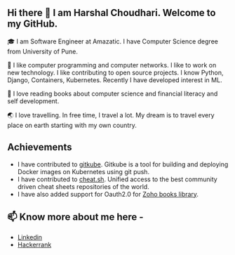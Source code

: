 ## Hi there 👋 I am Harshal Choudhari. Welcome to my GitHub.
:mortar_board: I am Software Engineer at Amazatic. I have Computer Science degree from University of Pune.

🔭 I like computer programming and computer networks. I like to work on new technology. I like contributing to open source projects. I know Python, Django, Containers, Kubernetes. Recently I have developed interest in ML.

:book: I love reading books about computer science and financial literacy and self development.

:earth_asia:	I love travelling. In free time, I travel a lot. My dream is to travel every place on earth starting with my own country.

## Achievements
* I have contributed to [gitkube](https://github.com/hasura/gitkube). Gitkube is a tool for building and deploying Docker images on Kubernetes using git push.
* I have contributed to [cheat.sh](https://github.com/chubin/cheat.sheets). Unified access to the best community driven cheat sheets repositories of the world.
* I have also added support for Oauth2.0 for [Zoho books library](https://github.com/harshal-choudhari/books-python-wrappers).

## 📫 Know more about me here -
* [Linkedin](www.linkedin.com/in/harshal-choudhari-026870111)
* [Hackerrank](https://www.hackerrank.com/i_am_hades)
<!--
**harshal-choudhari/harshal-choudhari** is a ✨ _special_ ✨ repository because its `README.md` (this file) appears on your GitHub profile.

Here are some ideas to get you started:

- 🔭 I’m currently working on ...
- 🌱 I’m currently learning ...
- 👯 I’m looking to collaborate on ...
- 🤔 I’m looking for help with ...
- 💬 Ask me about ...
- 📫 How to reach me: ...
- 😄 Pronouns: ...
- ⚡ Fun fact: ...
-->
